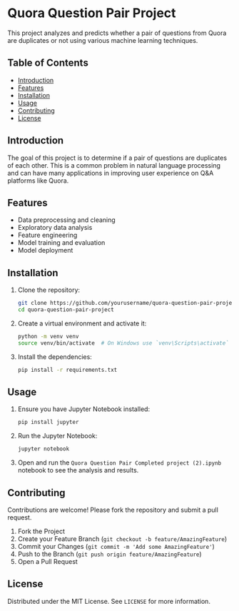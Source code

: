 # Quora Question Pair Project

This project analyzes and predicts whether a pair of questions from Quora are duplicates or not using various machine learning techniques.

## Table of Contents
- [Introduction](#introduction)
- [Features](#features)
- [Installation](#installation)
- [Usage](#usage)
- [Contributing](#contributing)
- [License](#license)

## Introduction

The goal of this project is to determine if a pair of questions are duplicates of each other. This is a common problem in natural language processing and can have many applications in improving user experience on Q&A platforms like Quora.

## Features

- Data preprocessing and cleaning
- Exploratory data analysis
- Feature engineering
- Model training and evaluation
- Model deployment

## Installation

1. Clone the repository:
    ```bash
    git clone https://github.com/yourusername/quora-question-pair-project.git
    cd quora-question-pair-project
    ```

2. Create a virtual environment and activate it:
    ```bash
    python -m venv venv
    source venv/bin/activate  # On Windows use `venv\Scripts\activate`
    ```

3. Install the dependencies:
    ```bash
    pip install -r requirements.txt
    ```

## Usage

1. Ensure you have Jupyter Notebook installed:
    ```bash
    pip install jupyter
    ```

2. Run the Jupyter Notebook:
    ```bash
    jupyter notebook
    ```

3. Open and run the `Quora Question Pair Completed project (2).ipynb` notebook to see the analysis and results.

## Contributing

Contributions are welcome! Please fork the repository and submit a pull request.

1. Fork the Project
2. Create your Feature Branch (`git checkout -b feature/AmazingFeature`)
3. Commit your Changes (`git commit -m 'Add some AmazingFeature'`)
4. Push to the Branch (`git push origin feature/AmazingFeature`)
5. Open a Pull Request

## License

Distributed under the MIT License. See `LICENSE` for more information.
